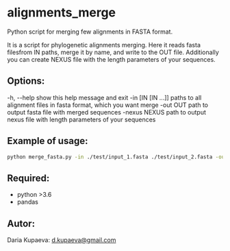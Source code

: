 # alignments_merge
Python script for merging few alignments in FASTA format. 

It is a script for phylogenetic alignments merging. 
Here it reads fasta filesfrom IN paths, merge it by name, and write to the OUT file. 
Additionally you can create NEXUS file with the length parameters of your sequences.

## Options:
  -h, --help         show this help message and exit
  -in [IN [IN ...]]  paths to all alignment files in fasta format, which you
                     want merge
  -out OUT           path to output fasta file with merged sequences
  -nexus NEXUS       path to output nexus file with length parameters of your
                     sequences

## Example of usage: 
```bash
python merge_fasta.py -in ./test/input_1.fasta ./test/input_2.fasta -out ./test/output.fasta -nexus ./test/output.nexus
```

## Required:
* python >3.6
* pandas


## Autor:
Daria Kupaeva: d.kupaeva@gmail.com
